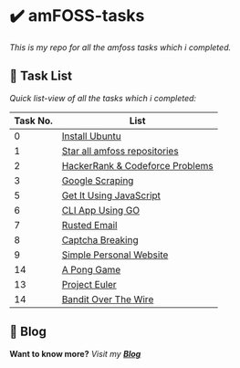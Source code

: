 # :heavy_check_mark: amFOSS-tasks 
   *This is my repo for all the amfoss tasks which i completed.*
   
## :paperclip: Task List
  *Quick list-view of all the tasks which i completed:*
 
 
 
| Task No. 	| List                            	|
|----------	|---------------------------------	|
| 0        	| [Install Ubuntu](https://akshayhari.home.blog/blog-feed/)                   	|
| 1        	| [Star all amfoss repositories](https://github.com/amfoss/star-me)     	|
| 2        	| [HackerRank & Codeforce Problems](https://github.com/tbagz104/amfoss-tasks/tree/master/task-2) 	|
| 3      	| [Google Scraping](https://github.com/tbagz104/amfoss-tasks/tree/master/task-3)    
| 5      	| [Get It Using JavaScript](https://github.com/tbagz104/amfoss-tasks/tree/master/task-5)   
| 6      	| [CLI App Using GO](https://github.com/tbagz104/amfoss-tasks/tree/master/task-06)           	|
| 7      	| [Rusted Email](https://github.com/tbagz104/amfoss-tasks/tree/master/task-7)            	|
| 8        	| [Captcha Breaking](https://github.com/tbagz104/amfoss-tasks/tree/master/task-8)                	|
| 9        	| [Simple Personal Website](https://github.com/tbagz104/amfoss-tasks/tree/master/task-9)      
| 14       	| [A Pong Game ](https://github.com/tbagz104/amfoss-tasks/tree/master/task-11)             	|
| 13      	| [Project Euler](https://github.com/tbagz104/amfoss-tasks/tree/master/task-13)      	|
| 14       	| [Bandit Over The Wire](https://github.com/tbagz104/amfoss-tasks/tree/master/task-14)             	|
         	

 ## :postbox:  Blog
 **Want to know more?** *Visit my* ***[Blog](https://akshayhari.home.blog)*** 

